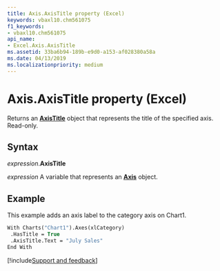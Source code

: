 ```yaml
---
title: Axis.AxisTitle property (Excel)
keywords: vbaxl10.chm561075
f1_keywords:
- vbaxl10.chm561075
api_name:
- Excel.Axis.AxisTitle
ms.assetid: 33ba6b94-189b-e9d0-a153-af028380a58a
ms.date: 04/13/2019
ms.localizationpriority: medium
---
```



# Axis.AxisTitle property (Excel)

Returns an **[AxisTitle](Excel.AxisTitle(object).md)** object that represents the title of the specified axis. Read-only.


## Syntax

_expression_.**AxisTitle**

_expression_ A variable that represents an **[Axis](Excel.Axis(object).md)** object.


## Example

This example adds an axis label to the category axis on Chart1.

```vb
With Charts("Chart1").Axes(xlCategory) 
 .HasTitle = True 
 .AxisTitle.Text = "July Sales" 
End With
```




[!include[Support and feedback](~/includes/feedback-boilerplate.md)]